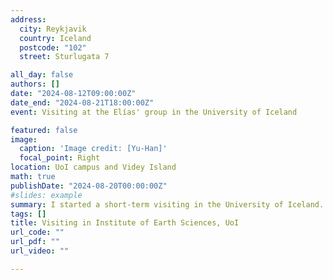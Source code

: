 ```yaml
---
address:
  city: Reykjavik
  country: Iceland
  postcode: "102"
  street: Sturlugata 7 

all_day: false
authors: []
date: "2024-08-12T09:00:00Z"
date_end: "2024-08-21T18:00:00Z"
event: Visiting at the Elías' group in the University of Iceland

featured: false
image:
  caption: 'Image credit: [Yu-Han]'
  focal_point: Right
location: UoI campus and Videy Island
math: true
publishDate: "2024-08-20T00:00:00Z"
#slides: example
summary: I started a short-term visiting in the University of Iceland. Looking forward to the experience and ouput achieved in this journey.
tags: []
title: Visiting in Institute of Earth Sciences, UoI
url_code: ""
url_pdf: ""
url_video: ""

---
```


